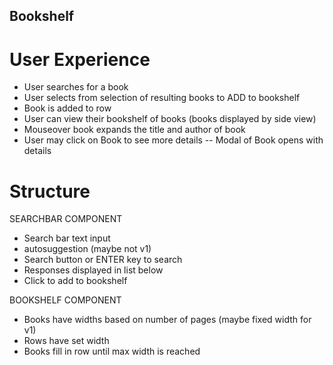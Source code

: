 ## Bookshelf

# User Experience

- User searches for a book
- User selects from selection of resulting books to ADD to bookshelf
- Book is added to row
- User can view their bookshelf of books (books displayed by side view)
- Mouseover book expands the title and author of book
- User may click on Book to see more details
  -- Modal of Book opens with details

# Structure

SEARCHBAR COMPONENT
- Search bar text input
- autosuggestion (maybe not v1)
- Search button or ENTER key to search
- Responses displayed in list below
- Click to add to bookshelf

BOOKSHELF COMPONENT
- Books have widths based on number of pages (maybe fixed width for v1)
- Rows have set width
- Books fill in row until max width is reached
